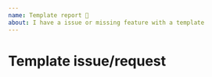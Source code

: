 ```yaml
---
name: Template report 🚀
about: I have a issue or missing feature with a template
---
```


# Template issue/request

<!-- Please provide a clear description of what problem you are trying to solve and how would you want it to be solved. -->

<!-- If you have an issue with a template please add a screenshot of the issue you are facing -->
